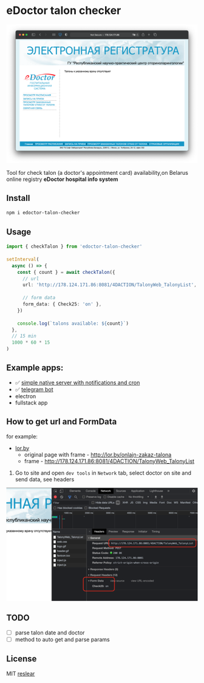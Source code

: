 # eDoctor talon checker

![](./docs/main.png)

Tool for check talon (a doctor's appointment card) availability,on Belarus online registry **eDoctor hospital info system**

## Install

```bash
npm i edoctor-talon-checker
```

## Usage

```ts
import { checkTalon } from 'edoctor-talon-checker'

setInterval(
  async () => {
    const { count } = await checkTalon({
      // url
      url: 'http://178.124.171.86:8081/4DACTION/TalonyWeb_TalonyList',

      // form data
      form_data: { Check25: 'on' },
    })

    console.log(`talons available: ${count}`)
  },
  // 15 min
  1000 * 60 * 15
)
```

## Example apps:

- ✅ [simple native server with notifications and cron](https://github.com/reslear/edoctor-talon-checker/tree/main/apps/native)
- ✅ [telegram bot](https://github.com/reslear/edoctor-talon-checker/tree/main/apps/telegram-bot)
- electron
- fullstack app

## How to get url and FormData

for example:

- [lor.by](https://lor.by)
  - original page with frame - http://lor.by/onlajn-zakaz-talona
  - frame - http://178.124.171.86:8081/4DACTION/TalonyWeb_TalonyList

1. Go to site and open `dev tools` in `Network` tab, select doctor on site and send data, see headers

![](docs/devtools.png)

## TODO

- [ ] parse talon date and doctor
- [ ] method to auto get and parse params

## License

MIT [reslear](https://github.com/reslear)
